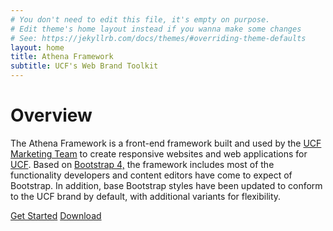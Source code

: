 ```yaml
---
# You don't need to edit this file, it's empty on purpose.
# Edit theme's home layout instead if you wanna make some changes
# See: https://jekyllrb.com/docs/themes/#overriding-theme-defaults
layout: home
title: Athena Framework
subtitle: UCF's Web Brand Toolkit
---
```


# Overview
The Athena Framework is a front-end framework built and used by the <a href="https://www.ucf.edu/brand/">UCF Marketing Team</a> to create responsive websites and web applications for <a href="https://www.ucf.edu">UCF</a>. Based on <a href="//v4-alpha.getbootstrap.com">Bootstrap 4,</a> the framework includes most of the functionality developers and content editors have come to expect of Bootstrap. In addition, base Bootstrap styles have been updated to conform to the UCF brand by default, with additional variants for flexibility.

<a class="btn btn-primary" href="{{ site.baseurl }}{% link getting-started/quick-start.md %}">Get Started</a> <a class="btn btn-primary" href="{{ site.baseurl }}{% link getting-started/download-install.md %}">Download</a>
